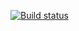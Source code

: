 [![Build status](https://ci.appveyor.com/api/projects/status/ascxy0xgtatluood?svg=true)](https://ci.appveyor.com/project/vmantsevich/patterns1-pljg6)
